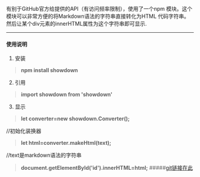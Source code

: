 

有别于GitHub官方给提供的API（有访问频率限制），使用了一个npm 模块。这个模块可以非常方便的将Markdown语法的字符串直接转化为HTML 代码字符串。然后让某个div元素的innerHTML属性为这个字符串即可显示.
***

#### 使用说明

   1. 安装

   > **npm install showdown**
   2. 引用

   > **import showdown from 'showdown'**
   3. 显示

   > **let converter=new showdown.Converter();**

   //初始化装换器

   > **let html=converter.makeHtml(text);**

   //text是markdown语法的字符串

   > **document.getElementById('id').innerHTML=html;**
#####[git链接在此](https://github.com/showdownjs/showdown)

